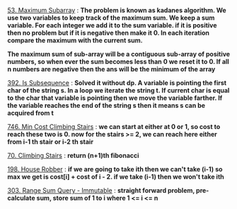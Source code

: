 [53. Maximum Subarray](https://leetcode.com/problems/maximum-subarray/) : **The problem is known as kadanes algorithm. We use two variables to keep track of the maximum sum. We keep a sum variable. For each integer we add it to the sum variable. if it is positive then no problem but if it is negative then make it 0. In each iteration compare the maximum with the current sum.**

**The maximum sum of sub-array will be a contiguous sub-array of positive numbers, so when ever the sum becomes less than 0 we reset it to 0. If all n numbers are negative then the ans will be the minimum of the array**

[392. Is Subsequence](https://leetcode.com/problems/is-subsequence/) : **Solved it without dp. A variable is pointing the first char of the string s. In a loop we iterate the string t. If current char is equal to the char that variable is pointing then we move the variable farther. If the variable reaches the end of the string s then it means s can be acquired from t**

[746. Min Cost Climbing Stairs](https://leetcode.com/problems/min-cost-climbing-stairs/) : **we can start at either at 0 or 1, so cost to reach these two is 0. now for the stairs >= 2, we can reach here either from i-1 th stair or i-2 th stair**

[70. Climbing Stairs](https://leetcode.com/problems/climbing-stairs/) : **return (n+1)th fibonacci**

[198. House Robber](https://leetcode.com/problems/house-robber/) : **if we are going to take ith then we can't take (i-1) so max we get is cost[i] + cost of i - 2. if we take (i-1) then we won't take ith** 

[303. Range Sum Query - Immutable](https://leetcode.com/problems/range-sum-query-immutable/) : **straight forward problem, pre-calculate sum, store sum of 1 to i where 1 <= i <= n**
